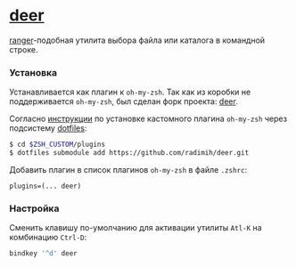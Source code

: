 # [deer](https://github.com/Vifon/deer)

[ranger](http://www.nongnu.org/ranger/)-подобная утилита выбора файла или каталога в командной строке.

### Установка

Устанавливается как плагин к `oh-my-zsh`. Так как из коробки не поддерживается `oh-my-zsh`, был сделан
форк проекта: [deer](https://github.com/radimih/deer).

Согласно [инструкции](https://github.com/radimih/HOWTOS/blob/master/apps/zsh.md#Установка-стороннего-плагина-не-входящего-в-oh-my-zsh)
по установке кастомного плагина `oh-my-zsh` через подсистему [dotfiles]():

```bash
$ cd $ZSH_CUSTOM/plugins
$ dotfiles submodule add https://github.com/radimih/deer.git
```

Добавить плагин в список плагинов `oh-my-zsh` в файле `.zshrc`:

```
plugins=(... deer)
```

### Настройка

Сменить клавишу по-умолчанию для активации утилиты `Atl-K` на комбинацию `Ctrl-D`:

```bash
bindkey '^d' deer
```
